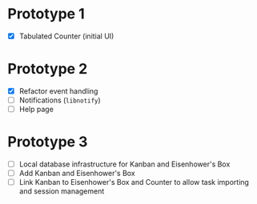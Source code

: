# Prototype 1

- [x] Tabulated Counter (initial UI)

# Prototype 2

- [x] Refactor event handling
- [ ] Notifications (`libnotify`)
- [ ] Help page

# Prototype 3

- [ ] Local database infrastructure for Kanban and Eisenhower's Box
- [ ] Add Kanban and Eisenhower's Box
- [ ] Link Kanban to Eisenhower's Box and Counter to allow task importing and session management
